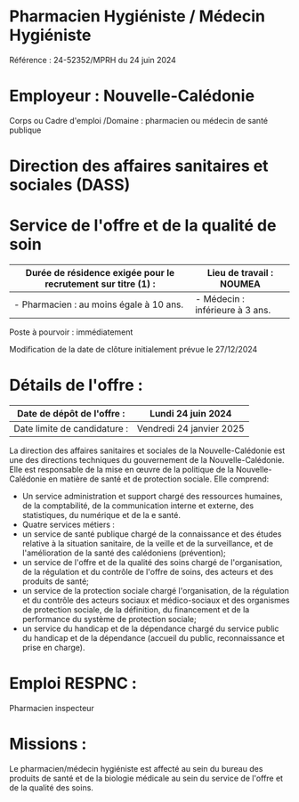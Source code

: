 # Pharmacien Hygiéniste / Médecin Hygiéniste

Référence : 24-52352/MPRH du 24 juin 2024

# Employeur : Nouvelle-Calédonie

Corps ou Cadre d'emploi /Domaine : pharmacien ou médecin de santé publique

# Direction des affaires sanitaires et sociales (DASS)

# Service de l'offre et de la qualité de soin

|Durée de résidence exigée pour le recrutement sur titre (1) :|Lieu de travail : NOUMEA|
|---|---|
|- Pharmacien : au moins égale à 10 ans.|- Médecin : inférieure à 3 ans.|

Poste à pourvoir : immédiatement

Modification de la date de clôture initialement prévue le 27/12/2024

# Détails de l'offre :

|Date de dépôt de l'offre :|Lundi 24 juin 2024|
|---|---|
|Date limite de candidature :|Vendredi 24 janvier 2025|

La direction des affaires sanitaires et sociales de la Nouvelle-Calédonie est une des directions techniques du gouvernement de la Nouvelle-Calédonie. Elle est responsable de la mise en œuvre de la politique de la Nouvelle-Calédonie en matière de santé et de protection sociale. Elle comprend:

- Un service administration et support chargé des ressources humaines, de la comptabilité, de la communication interne et externe, des statistiques, du numérique et de la e santé.
- Quatre services métiers :
- un service de santé publique chargé de la connaissance et des études relative à la situation sanitaire, de la veille et de la surveillance, et de l'amélioration de la santé des calédoniens (prévention);
- un service de l'offre et de la qualité des soins chargé de l'organisation, de la régulation et du contrôle de l'offre de soins, des acteurs et des produits de santé;
- un service de la protection sociale chargé l'organisation, de la régulation et du contrôle des acteurs sociaux et médico-sociaux et des organismes de protection sociale, de la définition, du financement et de la performance du système de protection sociale;
- un service du handicap et de la dépendance chargé du service public du handicap et de la dépendance (accueil du public, reconnaissance et prise en charge).

# Emploi RESPNC :

Pharmacien inspecteur

# Missions :

Le pharmacien/médecin hygiéniste est affecté au sein du bureau des produits de santé et de la biologie médicale au sein du service de l'offre et de la qualité des soins.